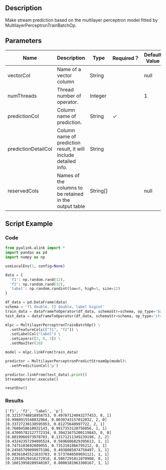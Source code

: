 ## Description
Make stream prediction based on the multilayer perceptron model fitted by MultilayerPerceptronTrainBatchOp.

## Parameters
| Name | Description | Type | Required？ | Default Value |
| --- | --- | --- | --- | --- |
| vectorCol | Name of a vector column | String |  | null |
| numThreads | Thread number of operator. | Integer |  | 1 |
| predictionCol | Column name of prediction. | String | ✓ |  |
| predictionDetailCol | Column name of prediction result, it will include detailed info. | String |  |  |
| reservedCols | Names of the columns to be retained in the output table | String[] |  | null |

## Script Example
### Code
```python
from pyalink.alink import *
import pandas as pd
import numpy as np

useLocalEnv(1, config=None)

data = {
  'f1': np.random.rand(12),
  'f2': np.random.rand(12),
  'label': np.random.randint(low=0, high=3, size=12)
}

df_data = pd.DataFrame(data)
schema = 'f1 double, f2 double, label bigint'
train_data = dataframeToOperator(df_data, schemaStr=schema, op_type='batch')
test_data = dataframeToOperator(df_data, schemaStr=schema, op_type='stream')

mlpc = MultilayerPerceptronTrainBatchOp() \
  .setFeatureCols(["f1", "f2"]) \
  .setLabelCol("label") \
  .setLayers([2, 8, 3]) \
  .setMaxIter(10)

model = mlpc.linkFrom(train_data)

predictor = MultilayerPerceptronPredictStreamOp(model)\
  .setPredictionCol('p')

predictor.linkFrom(test_data).print()
StreamOperator.execute()

resetEnv()

```

### Results

```
['f1', 'f2', 'label', 'p']
[0.32157748818958753, 0.49787124043277453, 0, 1]
[0.9988915548832964, 0.8030743157012032, 2, 0]
[0.33727230130595953, 0.81275648997722, 2, 1]
[0.7680458610932143, 0.9917353120756056, 1, 1]
[0.47095782127772334, 0.39421675200119843, 0, 0]
[0.8019966973978703, 0.13171211349239198, 2, 2]
[0.43242357294095524, 0.5696606829395613, 1, 1]
[0.7475103692009955, 0.7353101866795212, 0, 1]
[0.24565789099075186, 0.4938085074750497, 1, 1]
[0.08361045521633703, 0.5737040509691121, 1, 1]
[0.22910529416272918, 0.5867291811070908, 0, 1]
[0.16013950289548107, 0.8000181963308167, 1, 1]
```
